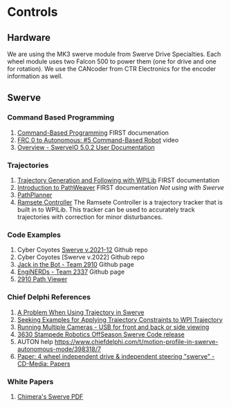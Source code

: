 # Controls
## Hardware
We are using the MK3 swerve module from Swerve Drive Specialties.  Each wheel module uses two Falcon 500 to power them (one for drive and one for rotation).  We use the CANcoder from CTR Electronics for the encoder information as well.  
## Swerve

### Command Based Programming
1. [Command-Based Programming](https://docs.wpilib.org/en/stable/docs/software/commandbased/index.html) FIRST documenation
2. [FRC 0 to Autonomous: #5 Command-Based Robot](https://youtu.be/VoxeXqy1bdQ) video
3. [Overview - SwerveIO 5.0.2 User Documentation](https://javadoc.bancino.net/SwerveIO/latest/)

### Trajectories
1. [Trajectory Generation and Following with WPILib](https://docs.wpilib.org/en/stable/docs/software/advanced-controls/trajectories/index.html) FIRST documentation
2. [Introduction to PathWeaver](https://docs.wpilib.org/en/stable/docs/software/wpilib-tools/pathweaver/introduction.html) FIRST documentation *Not using with Swerve*
3. [PathPlanner](https://github.com/mjansen4857/pathplanner/wiki)
4. [Ramsete Controller](https://docs.wpilib.org/en/stable/docs/software/advanced-controls/trajectories/ramsete.html) The Ramsete Controller is a trajectory tracker that is built in to WPILib. This tracker can be used to accurately track trajectories with correction for minor disturbances.

### Code Examples
1. Cyber Coyotes [Swerve v.2021-12](https://github.com/CyberCoyotes/Swerve-v.2021-12) Github repo
2. Cyber Coyotes [Swerve v.2022] Github repo
3. [Jack in the Bot - Team 2910](https://github.com/FRCTeam2910) Github page
4. [EngiNERDs - Team 2337](https://github.com/Team2337) Github page
5. [2910 Path Viewer](https://github.com/FRCTeam2910/PathViewer)

### Chief Delphi References
1. [A Problem When Using Trajectory in Swerve](https://www.chiefdelphi.com/t/a-problem-when-using-trajectory-in-a-swerve-drive/395400)
2. [Seeking Examples for Applying Trajectory Constraints to WPI Trajectory](https://www.chiefdelphi.com/t/seeking-examples-for-applying-trajectory-constraints-to-wpi-trajectory/392813)
3. [Running Multiple Cameras - USB for front and back or side viewing ](https://www.chiefdelphi.com/t/is-it-possible-to-have-two-cameras/338519/2)
4. [3630 Stampede Robotics OffSeason Swerve Code release](https://www.chiefdelphi.com/t/3630-stampede-robotics-offseason-swerve-code-release/398713)
5. AUTON help https://www.chiefdelphi.com/t/motion-profile-in-swerve-autonomous-mode/398318/7
6. [Paper: 4 wheel independent drive & independent steering "swerve" - CD-Media: Papers](https://www.chiefdelphi.com/t/paper-4-wheel-independent-drive-independent-steering-swerve/107383)

### White Papers
1. [Chimera's Swerve PDF](https://www.first1684.com/uploads/2/0/1/6/20161347/chimiswerve_whitepaper__2_.pdf)
